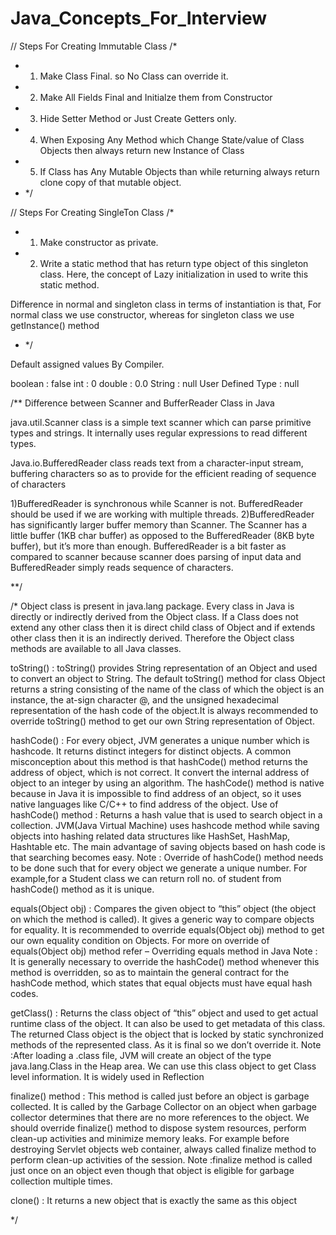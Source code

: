 # Java_Concepts_For_Interview

// Steps For Creating Immutable Class
/*
 * 1. Make Class Final. so No Class can override it.
 * 2. Make All Fields Final and Initialze them from Constructor
 * 3. Hide Setter Method or Just Create Getters only.
 * 4. When Exposing Any Method which Change State/value of Class Objects then always return new Instance of Class
 * 5. If Class has Any Mutable Objects than while returning always return clone copy of that mutable object.
 * */


// Steps For Creating SingleTon Class
/*
 * 1. Make constructor as private.
 * 2. Write a static method that has return type object of this singleton class. Here, the concept of Lazy initialization in used to write this static method.
 
 Difference in normal and singleton class in terms of instantiation is that, For normal class we use constructor, whereas for singleton class we use getInstance() method
 * */
 
 Default assigned values By Compiler.

boolean : false
int : 0
double : 0.0
String : null
User Defined Type : null


/**
Difference between Scanner and BufferReader Class in Java

java.util.Scanner class is a simple text scanner which can parse primitive types and strings. It internally uses regular expressions to read different types.

Java.io.BufferedReader class reads text from a character-input stream, buffering characters so as to provide for the efficient reading of sequence of characters


1)BufferedReader is synchronous while Scanner is not. BufferedReader should be used if we are working with multiple threads.
2)BufferedReader has significantly larger buffer memory than Scanner.
The Scanner has a little buffer (1KB char buffer) as opposed to the BufferedReader (8KB byte buffer), but it’s more than enough.
BufferedReader is a bit faster as compared to scanner because scanner does parsing of input data and BufferedReader simply reads sequence of characters.

**/

/*
Object class is present in java.lang package. Every class in Java is directly or indirectly derived from the Object class. If a Class does not extend any other class then it is direct child class of Object and if extends other class then it is an indirectly derived. Therefore the Object class methods are available to all Java classes. 

toString() :  toString() provides String representation of an Object and used to convert an object to String. The default toString() method for class Object returns a string consisting of the name of the class of which the object is an instance, the at-sign character @, and the unsigned hexadecimal representation of the hash code of the object.It is always recommended to override toString() method to get our own String representation of Object.

hashCode() : For every object, JVM generates a unique number which is hashcode. It returns distinct integers for distinct objects. A common misconception about this method is that hashCode() method returns the address of object, which is not correct. It convert the internal address of object to an integer by using an algorithm. The hashCode() method is native because in Java it is impossible to find address of an object, so it uses native languages like C/C++ to find address of the object.
Use of hashCode() method : Returns a hash value that is used to search object in a collection. JVM(Java Virtual Machine) uses hashcode method while saving objects into hashing related data structures like HashSet, HashMap, Hashtable etc. The main advantage of saving objects based on hash code is that searching becomes easy.
Note : Override of hashCode() method needs to be done such that for every object we generate a unique number. For example,for a Student class we can return roll no. of student from hashCode() method as it is unique.


equals(Object obj) : Compares the given object to “this” object (the object on which the method is called). It gives a generic way to compare objects for equality. It is recommended to override equals(Object obj) method to get our own equality condition on Objects. For more on override of equals(Object obj) method refer – Overriding equals method in Java
Note : It is generally necessary to override the hashCode() method whenever this method is overridden, so as to maintain the general contract for the hashCode method, which states that equal objects must have equal hash codes.

getClass() : Returns the class object of “this” object and used to get actual runtime class of the object. It can also be used to get metadata of this class. The returned Class object is the object that is locked by static synchronized methods of the represented class. As it is final so we don’t override it.
Note :After loading a .class file, JVM will create an object of the type java.lang.Class in the Heap area. We can use this class object to get Class level information. It is widely used in Reflection

finalize() method : This method is called just before an object is garbage collected. It is called by the Garbage Collector on an object when garbage collector determines that there are no more references to the object. We should override finalize() method to dispose system resources, perform clean-up activities and minimize memory leaks. For example before destroying Servlet objects web container, always called finalize method to perform clean-up activities of the session.
Note :finalize method is called just once on an object even though that object is eligible for garbage collection multiple times.

clone() : It returns a new object that is exactly the same as this object

*/
